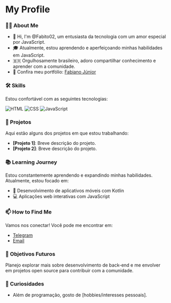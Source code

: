 # My Profile 

### 👨‍💻 About Me
- 👋 Hi, I'm @Fabito02, um entusiasta da tecnologia com um amor especial por JavaScript.
- 🎓 Atualmente, estou aprendendo e aperfeiçoando minhas habilidades em JavaScript.
- 🇧🇷 Orgulhosamente brasileiro, adoro compartilhar conhecimento e aprender com a comunidade.
- 💼 Confira meu portfólio: [Fabiano Júnior](https://fabito02.github.io/Fabiano_Junior_L_B/)

### 🛠️ Skills
Estou confortável com as seguintes tecnologias:

![HTML](https://img.shields.io/badge/HTML5-E34F26?style=for-the-badge&logo=html5&logoColor=white&labelColor=E34F26&color=E34F26)
![CSS](https://img.shields.io/badge/CSS3-1572B6?style=for-the-badge&logo=css3&logoColor=white&labelColor=1572B6&color=1572B6)
![JavaScript](https://img.shields.io/badge/JavaScript-F7DF1E?style=for-the-badge&logo=javascript&logoColor=black&labelColor=F7DF1E&color=F7DF1E)

### 🚀 Projetos
Aqui estão alguns dos projetos em que estou trabalhando:
- **[Projeto 1]**: Breve descrição do projeto.
- **[Projeto 2]**: Breve descrição do projeto.

### 📚 Learning Journey
Estou constantemente aprendendo e expandindo minhas habilidades. Atualmente, estou focado em:
- 📱 Desenvolvimento de aplicativos móveis com Kotlin
- 💻 Aplicações web interativas com JavaScript

### 📫 How to Find Me
Vamos nos conectar! Você pode me encontrar em:
- [Telegram](https://t.me/BinnaryBard)
- [Email](mailto:fabianojuniorlimaba2@gmail.com)

### 🎯 Objetivos Futuros
Planejo explorar mais sobre desenvolvimento de back-end e me envolver em projetos open source para contribuir com a comunidade.

### 🎉 Curiosidades
- Além de programação, gosto de [hobbies/interesses pessoais].